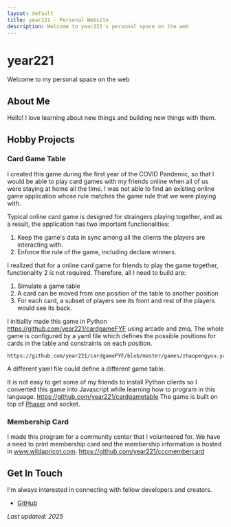 ```yaml
---
layout: default
title: year221 - Personal Website
description: Welcome to year221's personal space on the web
---
```


# year221

Welcome to my personal space on the web

## About Me

Hello! I love learning about new things and building new things with them. 

## Hobby Projects

### Card Game Table
I created this game during the first year of the COVID Pandemic, so that I would be able to play card games with my friends online when all of us were staying at home all the time. I was not able to find an existing online game application whose rule matches the game rule that we were playing with. 

Typical online card game is designed for straingers playing together, and as a result, the application has two important functionalities:
1. Keep the game's data in sync among all the clients the players are interacting with. 
2. Enforce the rule of the game, including declare winners. 

I realized that for a online card game for friends to play the game together, functionality 2 is not required. Therefore, all I need to build are:  
1. Simulate a game table
2. A card can be moved from one position of the table to another position
3. For each card, a subset of players see its front and rest of the players would see its back. 

I initiallly made this game in Python https://github.com/year221/cardgameFYF using arcade and zmq. The whole game is configured by a yaml file which defines the possible positions for cards in the table and constraints on each position. 
```
https://github.com/year221/cardgameFYF/blob/master/games/zhaopengyou.yaml
```
A different yaml file could define a different game table. 
 

It is not easy to get some of my friends to install Python clients so I converted this game into Javascript while learning how to program in this language. https://github.com/year221/cardgametable The game is built on top of [Phaser](https://phaser.io/) and socket. 


### Membership Card
I made this program for a community center that I volunteered for. We have a need to print membership card and the membership information is hosted in www.wildapricot.com. 
https://github.com/year221/cccmembercard

## Get In Touch

I'm always interested in connecting with fellow developers and creators.

- [GitHub](https://github.com/year221)

*Last updated: 2025*
